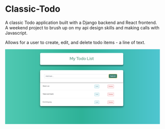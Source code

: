 # Classic-Todo

A classic Todo application built with a Django backend and React frontend. A weekend project to brush up on my api design skills and making calls with Javascript. 

Allows for a user to create, edit, and delete todo items - a line of text.  

![Screenshot](./snippet.PNG)
